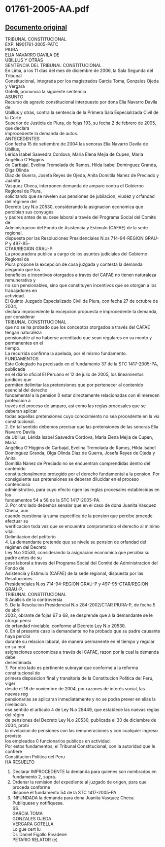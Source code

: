 
01761-2005-AA.pdf
=================
  
[Documento original](https://tc.gob.pe/jurisprudencia/2007/01761-2005-AA.pdf)  
---  
TRIBUNAL CONSTITUCIONAL  
EXP. N901761-2005-PATC  
PIURA  
ELIA NAVARRO DAVILA DE  
UBILLUS Y OTRAS  
SENTENCIA DEL TRIBUNAL CONSTITUCIONAL  
En Lima, a los 11 dias del mes de diciembre de 2006, la Sala Segunda del Tribunal  
Constitucional, integrada por los magistrados Garcia Toma, Gonzales Ojeda y Vergara  
Gotelli, pronuncia la siguiente sentencia  
ASUNTO  
Recurso de agravio constitucional interpuesto por dona Elia Navarro Davila de  
Ubillus y otras, contra la sentencia de la Primera Sala Especializada Civil de la Corte  
Superior de Justicia de Piura, de fojas 193, su fecha 2 de febrero de 2005, que declara  
improcedente la demanda de autos.  
ANTECEDENTES  
Con fecha 15 de setiembre de 2004 las senoras Elia Navarro Davila de Ubillus,  
Lérida Isabel Saavedra Cordova, Maria Elena Mejia de Cupen, Maria Angélica O'Higgins  
de Carbajal, Evelina Tremolada de Ramos, Hilda Isabel Dominguez Granda, Olga Olinda  
Diaz de Guerra, Josefa Reyes de Ojeda, Anita Domitila Nanez de Preciado y Juanita  
Vasquez Checa, interponen demanda de amparo contra el Gobierno Regional de Piura,  
solicitando que se nivelen sus pensiones de jubilacion, viudez y orfandad del régimen del  
Decreto Ley N.o 20530, considerando la asignacion economica que percibian sus conyuges  
y padres antes de su cese laboral a través del Programa Social del Comité de  
Administracion del Fondo de Asistencia y Estimulo (CAFAE) de la sede regional,  
dispuesta por las Resoluciones Presidenciales N.os 714-94-REGION GRAU-P y 497-95-  
CTAR/REGION GRAU-P.  
La procuradora publica a cargo de los asuntos judiciales del Gobierno Regional de  
Piura propone la excepcion de cosa juzgada y contesta la demanda alegando que los  
beneficios e incentivos otorgados a través del CAFAE no tienen naturaleza remunerativa y  
no son pensionables, sino que constituyen incentivos que se otorgan a los trabajadores en  
actividad.  
El Quinto Juzgado Especializado Civil de Piura, con fecha 27 de octubre de 2004,  
declara improcedente la excepcion propuesta e improcedente la demanda, por considerar  
TRIBUNAL CONSTITUCIONAL  
que no se ha probado que los conceptos otorgados a través del CAFAE tengan naturaleza  
pensionable al no haberse acreditado que sean regulares en su monto y permanentes en el  
tiempo.  
La recurrida confirma la apelada, por el mismo fundamento.  
FUNDAMENTOS  
Este Colegiado ha precisado en el fundamento 37 de la STC 1417-2005-PA, publicada  
en el diario oficial El Peruano el 12 de julio de 2005, los lineamientos juridicos que  
permiten delimitar las pretensiones que por pertenecer al contenido esencial del derecho  
fundamental a la pension 0 estar directamente relacionadas con él merecen proteccion a  
través del proceso de amparo, asi como las reglas procesales que se deberan aplicar  
todas aquellas pretensiones cuyo conocimiento no sea procedente en la via  
constitucional.  
2. En'tal sentido debemos precisar que las pretensiones de las senoras Elia Navarro Davila  
de Ubillus, Lérida Isabel Saavedra Cordova, Maria Elena Mejia de Cupen, Maria  
Angélica O'Higgins de Carbajal, Evelina Tremolada de Ramos, Hilda Isabel  
Dominguez Granda, Olga Olinda Diaz de Guerra, Josefa Reyes de Ojeda y Anita  
Domitila Nanez de Preciado no se encuentran comprendidas dentro del contenido  
constitucionalmente protegido por el derecho fundamental a la pension. Por  
consiguiente sus pretensiones se deberan dilucidar en el proceso contencioso  
administrativo, para cuyo efecto rigen las reglas procesales establecidas en los  
fundamentos 54 a 58 de la STC 1417-2005-PA.  
3. Por otro lado debemos senalar que en el caso de dona Juanita Vasquez Checa, aun  
cuando cuestiona la suma especifica de la pension que percibe procede efectuar su  
werificacion toda vez que se encuentra comprometido el derecho al minimo vital.  
Delimitacion del petitorio  
4. La demandante pretende que se nivele su pension de orfandad del régimen del Decreto  
Ley N.o 20530, considerando la asignacion economica que percibia su padre antes de su  
cese laboral a través del Programa Social del Comité de Administracion del Fondo de  
Asistencia y Estimulo (CAFAE) de la sede regional, dispuesta por las Resoluciones  
Presidenciales N.os 714-94-REGION GRAU-P y 497-95-CTAR/REGION GRAU-P.  
TRIBUNAL CONSTITUCIONAL  
S Analisis de la controversia  
5. De la Resolucion Presidencial N.o 284-2002/CTAR PIURA-P, de fecha 5 de abril  
2002, obrante de fojas 67 a 68, se desprende que a la demandante se le otorgo pensi  
de orfandad nivelable, conforme al Decreto Ley N.o 20530.  
6. En el presente caso la demandante no ha probado que su padre causante haya percibi  
durante su relacion laboral, de manera permanente en el tiempo y regular en su moi  
asignaciones economicas a través del CAFAE, razon por la cual la demanda debe  
desestimada.  
7. Por otro lado es pertinente subrayar que conforme a la reforma constitucional de  
primera disposicion final y transitoria de la Constitucion Politica del Peru, viger  
desde el 18 de noviembre de 2004, por razones de interés social, las nuevas reg  
pensionarias se aplicaran inmediatamente y no se podra prever en ellas la nivelacion.  
ese sentido el articulo 4 de Ley N.o 28449, que establece las nuevas reglas del régim  
de pensiones del Decreto Ley N.o 20530, publicada el 30 de diciembre de 2004, prohi  
la nivelacion de pensiones con las remuneraciones y con cualquier ingreso previsto  
los empleados 0 funcionarios publicos en actividad.  
Por estos fundamentos, el Tribunal Constitucional, con la autoridad que le confiere  
Constitucion Politica del Peru  
HA RESUELTO  
1. Declarar IMPROCEDENTE la demanda para quienes son nombrados en  
fundamento 2, supra.  
2. Ordenar la remision del expediente al juzgado de origen, para que proceda conforme  
dispone el fundamento 54 de la STC 1417-2005-PA  
3. INFUNDADA la demanda para dona Juanita Vasquez Checa.  
Publiquese y notifiquese.  
SS.  
GARCIA TOMA  
GONZALES OJEDA  
VERGARA GOTELLA  
Lo gue cert Iu  
Dr. Daniel Figallo Rivadene  
PETARIO RELATOR (e)